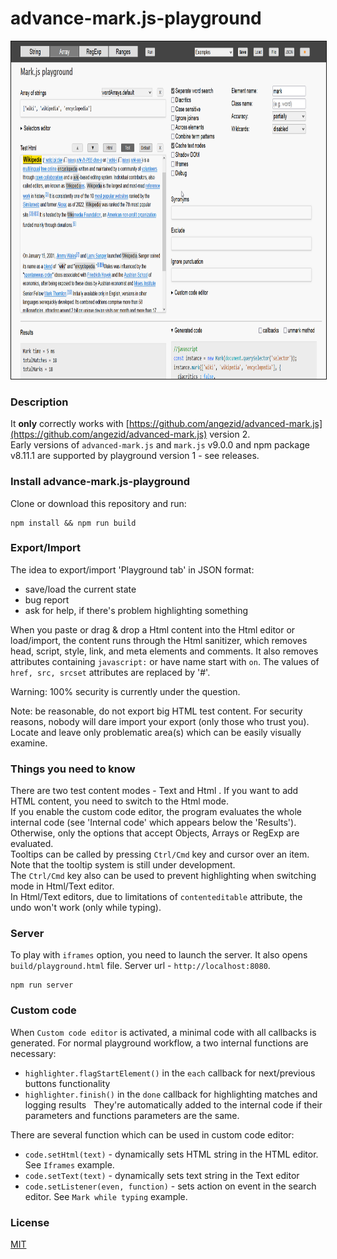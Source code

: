 # advance-mark.js-playground

<img height="540" src="assets/images/playground.png" border="1px solid">

### Description
It **only** correctly works with [https://github.com/angezid/advanced-mark.js](https://github.com/angezid/advanced-mark.js) version 2.  
Early versions of `advanced-mark.js` and `mark.js` v9.0.0 and npm package v8.11.1 are supported by playground version 1 - see releases.

### Install advance-mark.js-playground
Clone or download this repository and run:
```
npm install && npm run build
```

### Export/Import
The idea to export/import 'Playground tab' in JSON format:
* save/load the current state
* bug report
* ask for help, if there's problem highlighting something

When you paste or drag & drop a Html content into the Html editor or load/import, the content runs through the Html sanitizer, which removes head, script, style, link, and meta elements and comments.
It also removes attributes containing `javascript:` or have name start with `on`. The values of `href, src, srcset` attributes are replaced by '#'.  

Warning: 100% security is currently under the question.

Note: be reasonable, do not export big HTML test content. For security reasons, nobody will dare import your export (only those who trust you).  
Locate and leave only problematic area(s) which can be easily visually examine.

### Things you need to know

There are two test content modes - Text and Html . If you want to add HTML content, you need to switch to the Html mode.  
If you enable the custom code editor, the program evaluates the whole internal code (see 'Internal code' which appears below the 'Results').  
Otherwise, only the options that accept Objects, Arrays or RegExp are evaluated.  
Tooltips can be called by pressing `Ctrl/Cmd` key and cursor over an item. Note that the tooltip system is still under development.  
The `Ctrl/Cmd` key also can be used to prevent highlighting when switching mode in Html/Text editor.  
In Html/Text editors, due to limitations of `contenteditable` attribute, the undo won't work (only while typing).

### Server
To play with `iframes` option, you need to launch the server. It also opens `build/playground.html` file. Server url - `http://localhost:8080`.
```
npm run server
```

### Custom code
When `Custom code editor` is activated, a minimal code with all callbacks is generated.
For normal playground workflow, a two internal functions are necessary:
- `highlighter.flagStartElement()` in the `each` callback for next/previous buttons functionality
- `highlighter.finish()` in the `done` callback for highlighting matches and logging results  
They're automatically added to the internal code if their parameters and functions parameters are the same.

There are several function which can be used in custom code editor:
* `code.setHtml(text)` - dynamically sets HTML string in the HTML editor. See `Iframes` example.
* `code.setText(text)` - dynamically sets text string in the Text editor
* `code.setListener(even, function)` - sets action on event in the search editor. See `Mark while typing` example.

### License

[MIT](LICENSE)
